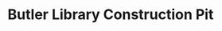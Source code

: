 ---
_date: before 1931
derivativo_link: https://derivativo-4.library.columbia.edu/iiif/2/ldpd:341195/
dlc_link: https://dlc.library.columbia.edu/catalog/cul:qnk98sf80n
format: photographs
iiif_json: https://derivativo-4.library.columbia.edu/iiif/2/ldpd:341195/info.json
name: 
native_jpg: https://derivativo-4.library.columbia.edu/iiif/2/ldpd:341195/full/!768,768/0/native.jpg
shelf_location: Box no. Box 162, Folder no. Folder 11 (Buildings & Grounds - Morningside
  - Butler Library, Construction 1932), Historical Photograph Collection
subjects: Academic libraries; New York (N.Y.)
summary: View of the construction pit on the site of the future Butler Library.
title: Butler Library Construction Pit
layout: photo-page
---